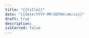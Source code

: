 ```yaml
---
title: "{{title}}"
date: "{{date:YYYY-MM-DDTHH:mm:ss}}"
draft: true
description:
isStarred: false
---
```

